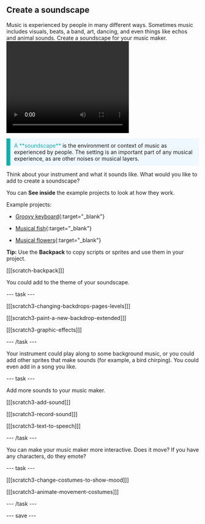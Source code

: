## Create a soundscape

<div style="display: flex; flex-wrap: wrap">
<div style="flex-basis: 200px; flex-grow: 1; margin-right: 15px;">
Music is experienced by people in many different ways. Sometimes music includes visuals, beats, a band, art, dancing, and even things like echos and animal sounds. Create a soundscape for your music maker.
</div>
<div>
 <video width="320" height="240" controls>
  <source src="images/step-5-demo.mp4" type="video/mp4">
  Add additional sprites to your project, which play sounds, move, change appearance, or otherwise develop the soundscape.
</video>
</div>
</div>

<p style="border-left: solid; border-width:10px; border-color: #0faeb0; background-color: aliceblue; padding: 10px;">
<span style="color: #0faeb0"> A **soundscape**</span> is the environment or context of music as experienced by people. The setting is an important part of any musical experience, as are other noises or musical layers. 
</p>

Think about your instrument and what it sounds like. What would you like to add to create a soundscape?

You can **See inside** the example projects to look at how they work.

Example projects:
- [Groovy keyboard](https://scratch.mit.edu/projects/546067020/editor){:target="_blank"}

- [Musical fish](https://scratch.mit.edu/projects/106040821/editor){:target="_blank"}

- [Musical flowers](https://scratch.mit.edu/projects/520146902/editor){:target="_blank"}

**Tip:** Use the **Backpack** to copy scripts or sprites and use them in your project.

[[[scratch-backpack]]]

You could add to the theme of your soundscape.

--- task ---

[[[scratch3-changing-backdrops-pages-levels]]]

[[[scratch3-paint-a-new-backdrop-extended]]]

[[[scratch3-graphic-effects]]]

--- /task ---

Your instrument could play along to some background music, or you could add other sprites that make sounds (for example, a bird chirping). You could even add in a song you like.

--- task ---

Add more sounds to your music maker.

[[[scratch3-add-sound]]]

[[[scratch3-record-sound]]]

[[[scratch3-text-to-speech]]]

--- /task ---

You can make your music maker more interactive. Does it move? If you have any characters, do they emote?

--- task ---

[[[scratch3-change-costumes-to-show-mood]]]

[[[scratch3-animate-movement-costumes]]]

--- /task ---

--- save ---
